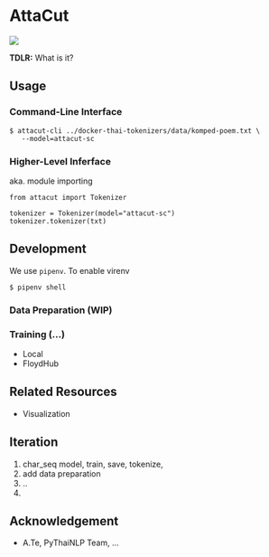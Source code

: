 # AttaCut
[![](https://api.travis-ci.com/heytitle/attacut.svg?token=fKbtMgf3jUWLccnyVsDw&branch=master)](https://travis-ci.com/heytitle/attacut)

**TDLR:** What is it?

## Usage
### Command-Line Interface
```
$ attacut-cli ../docker-thai-tokenizers/data/komped-poem.txt \
   --model=attacut-sc 
```

### Higher-Level Inferface
aka. module importing
```
from attacut import Tokenizer

tokenizer = Tokenizer(model="attacut-sc")
tokenizer.tokenizer(txt)
```


## Development
We use `pipenv`.
To enable virenv
```
$ pipenv shell
```
### Data Preparation (WIP)

### Training (...)

- Local
- FloydHub


## Related Resources
- Visualization

## Iteration
1. char_seq model, train, save, tokenize,
2. add data preparation
3. ..
4. 

## Acknowledgement
- A.Te, PyThaiNLP Team, ...